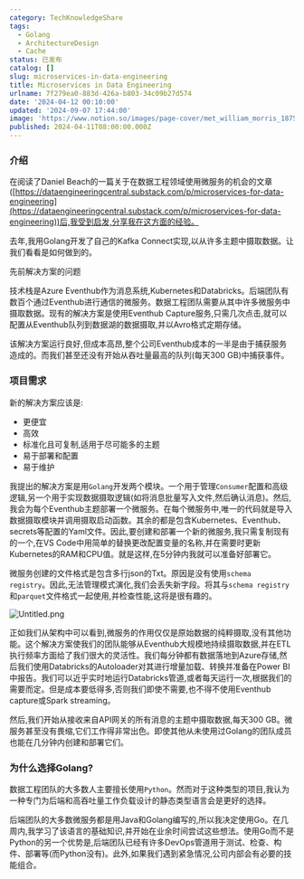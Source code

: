 ```yaml
---
category: TechKnowledgeShare
tags:
  - Golang
  - ArchitectureDesign
  - Cache
status: 已发布
catalog: []
slug: microservices-in-data-engineering
title: Microservices in Data Engineering
urlname: 7f279ea0-883d-426a-b803-34c09b27d574
date: '2024-04-12 00:10:00'
updated: '2024-09-07 17:44:00'
image: 'https://www.notion.so/images/page-cover/met_william_morris_1875.jpg'
published: 2024-04-11T08:00:00.000Z
---
```


### 介绍


在阅读了Daniel Beach的一篇关于在数据工程领域使用微服务的机会的文章([https://dataengineeringcentral.substack.com/p/microservices-for-data-engineering](https://dataengineeringcentral.substack.com/p/microservices-for-data-engineering))后,我受到启发,分享我在这方面的经验。


去年,我用Golang开发了自己的Kafka Connect实现,以从许多主题中摄取数据。让我们看看是如何做到的。


先前解决方案的问题


技术栈是Azure Eventhub作为消息系统,Kubernetes和Databricks。后端团队有数百个通过Eventhub进行通信的微服务。数据工程团队需要从其中许多微服务中摄取数据。现有的解决方案是使用Eventhub Capture服务,只需几次点击,就可以配置从Eventhub队列到数据湖的数据摄取,并以Avro格式定期存储。


该解决方案运行良好,但成本高昂,整个公司Eventhub成本的一半是由于捕获服务造成的。而我们甚至还没有开始从吞吐量最高的队列(每天300 GB)中捕获事件。


### 项目需求


新的解决方案应该是:

- 更便宜
- 高效
- 标准化且可复制,适用于尽可能多的主题
- 易于部署和配置
- 易于维护

我提出的解决方案是用`Golang`开发两个模块。一个用于管理`Consumer`配置和高级逻辑,另一个用于实现数据摄取逻辑(如将消息批量写入文件,然后确认消息)。然后,我会为每个Eventhub主题部署一个微服务。在每个微服务中,唯一的代码就是导入数据摄取模块并调用摄取启动函数。其余的都是包含Kubernetes、Eventhub、secrets等配置的Yaml文件。因此,要创建和部署一个新的微服务,我只需复制现有的一个,在VS Code中用简单的替换更改配置变量的名称,并在需要时更新Kubernetes的RAM和CPU值。就是这样,在5分钟内我就可以准备好部署它。


微服务创建的文件格式是包含多行json的Txt。原因是没有使用`schema registry`。因此,无法管理模式演化,我们会丢失新字段。将其与`schema registry`和`parquet`文件格式一起使用,并检查性能,这将是很有趣的。


![Untitled.png](https://prod-files-secure.s3.us-west-2.amazonaws.com/5d24fe63-e567-4804-86f9-9fdc62e13082/4e0f8d5d-b295-4408-9363-660688d511a9/Untitled.png?X-Amz-Algorithm=AWS4-HMAC-SHA256&X-Amz-Content-Sha256=UNSIGNED-PAYLOAD&X-Amz-Credential=ASIAZI2LB466ZBHUGS44%2F20250131%2Fus-west-2%2Fs3%2Faws4_request&X-Amz-Date=20250131T053555Z&X-Amz-Expires=3600&X-Amz-Security-Token=IQoJb3JpZ2luX2VjEKr%2F%2F%2F%2F%2F%2F%2F%2F%2F%2FwEaCXVzLXdlc3QtMiJHMEUCIQC9STOp2KPUHidUuZ%2FUh8EPv%2BmpVGzYdgwH9pxRJhnxUQIgNIxYvOt7U7G3V2Ck5ynRYxkPbcgXFWWuQt%2BtEr2KrXQqiAQIs%2F%2F%2F%2F%2F%2F%2F%2F%2F%2F%2FARAAGgw2Mzc0MjMxODM4MDUiDKo42RjBVi%2Bly%2FkP8ircA8YxPByuo%2BEYYZ62rFpn21gCTyV00gAy4%2FMhIiL1slWvfAUonSWkba%2FAbe%2BRntptKBTz%2BYXLrDWhxHHPy6P43ofymU24jbShxwl25vHsOC2%2BFqnF3Y5GFe6qPWysiSx3EicQk10qLUrbJ9TUyvHf0esm%2FDmGnTROModZZjmPDgWiIDP4z2BL1ql6aZN8YP9rvEyQvNomm%2BAlrlKsRsncb6vKwWX9Fsq7WG49Uwg%2BsA81j%2BX95tXuWRTijwKYk6vk5HduTWhdOUee2uyhBPIgX2BfLFTKpgH62DBSEEIgs1i%2Be86CInjJP%2Bx1bnXR%2F4aGuV9OLnpYLnorfQmE9e1pYilGzYV4L5SVbTiTWzw9NMbwceMUd6sO0EkdtGJ%2FCC6lS5GQB%2ByohQnC60UEJSwmD9IToEVikWvOtreH%2BGkLrdtb5Fkc2vMdS0MIGz%2FlM%2FFJtR95yRyDxMVz4xC1C0FilvpvkpHGe1SYb1S82s4kwoixhqkV03Qf40b8yF%2FAbfpHlJWWgy0w9qVbxqzHOuuw6Hmpo5ureMxXzYL6Ot%2BGNRubD93RGzb8IYhDpb7sQGLUAx8%2FowfhRuzB9dIpUpgsrByCcN42RiCIp8BA36mNaA%2Fhzg7L5%2BCugb6hIo%2FAMJ%2FQ8LwGOqUBjvLs%2B0L5aqhkjViGHsVcEM3CIFpwhW%2BGm4K1ttDkHgTQeRDTylPC%2Bj%2B0%2F%2Fo3Xf3qOcGzWD0l7VtUrtZQQu%2BeeWZ4hqZwOz4CBxbAJl0oEmBK7jXAbHJVg82o8IMMPaYncaKk%2BG3F09DwE3VjpwN3zWwvpkUq6lP%2BwDVpI4eNAtrLyNGJV%2BWNZyPfc%2FPBEIlYL%2FpyuR1NLi6LRRRbkFB1UqcJwaBP&X-Amz-Signature=b8104e76d31443905dc651a5c2214293b9f10d5e5ce95b6fb2640cc85f1a200a&X-Amz-SignedHeaders=host&x-id=GetObject)


正如我们从架构中可以看到,微服务的作用仅仅是原始数据的纯粹摄取,没有其他功能。这个解决方案使我们的团队能够从Eventhub大规模地持续摄取数据,并在ETL执行频率方面给了我们很大的灵活性。我们每分钟都有数据落地到Azure存储,然后我们使用Databricks的Autoloader对其进行增量加载、转换并准备在Power BI中报告。我们可以近乎实时地运行Databricks管道,或者每天运行一次,根据我们的需要而定。但是成本要低得多,否则我们即使不需要,也不得不使用Eventhub capture或Spark streaming。


然后,我们开始从接收来自API网关的所有消息的主题中摄取数据,每天300 GB。微服务甚至没有畏缩,它们工作得非常出色。即使其他从未使用过Golang的团队成员也能在几分钟内创建和部署它们。


### 为什么选择Golang?


数据工程团队的大多数人主要擅长使用`Python`。然而对于这种类型的项目,我认为一种专门为后端和高吞吐量工作负载设计的静态类型语言会是更好的选择。


后端团队的大多数微服务都是用Java和Golang编写的,所以我决定使用Go。在几周内,我学习了该语言的基础知识,并开始在业余时间尝试这些想法。使用Go而不是Python的另一个优势是,后端团队已经有许多DevOps管道用于测试、检查、构件、部署等(而Python没有)。此外,如果我们遇到紧急情况,公司内部会有必要的技能组合。

